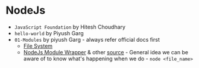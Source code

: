 # NodeJs

- `JavaScript Foundation` by Hitesh Choudhary
- `hello-world` by Piyush Garg
- `01-Modules` by piyush Garg - always refer official docs first
  - [File System](https://nodejs.org/docs/latest/api/fs.html#file-system)
  - [NodeJs Module Wrapper](https://nodejs.org/api/modules.html#modules_the_module_wrapper) & other [source](https://stackoverflow.com/questions/51349900/what-does-node-module-wrapper-function-mean-in-node) - General idea we can be aware of to know what's happening when we do - `node <file_name>`

